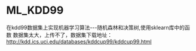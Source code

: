 # ML_KDD99
在kdd99数据集上实现机器学习算法---随机森林和决策树,使用sklearn库中的函数
数据集太大，上传不了，数据集下载地址：http://kdd.ics.uci.edu/databases/kddcup99/kddcup99.html

